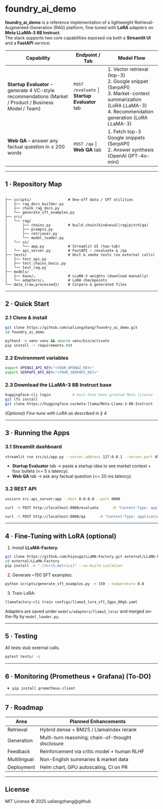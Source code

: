 # foundry_ai_demo

**foundry_ai_demo** is a reference implementation of a lightweight Retrieval-Augmented-Generation (RAG) platform,
fine-tuned with **LoRA** adapters on **Meta LLaMA-3 8B Instruct**.  
The stack supports two core capabilities exposed via both a **Streamlit UI** and a **FastAPI** service:

| Capability                                                                                             | Endpoint / Tab                                 | Model Flow                                                                                                                                                  |
|--------------------------------------------------------------------------------------------------------|------------------------------------------------|-------------------------------------------------------------------------------------------------------------------------------------------------------------|
| **Startup Evaluator** – generate 4 VC-style recommendations (Market / Product / Business Model / Team) | `POST /evaluate`  │  **Startup Evaluator** tab | 1. Vector retrieval (top-3)<br>2. Google snippet (SerpAPI)<br>3. Market-context summarization (LoRA LLaMA-3)<br>4. Recommendation generation (LoRA LLaMA-3) |
| **Web QA** – answer any factual question in ≤ 200 words                                                | `POST /qa`  │  **Web QA** tab                  | 1. Fetch top-3 Google snippets (SerpAPI)<br>2. Answer synthesis (OpenAI GPT-4o-mini)                                                                        |

---

## 1 · Repository Map

```text

├── scripts/                 # One-off data / SFT utilities
│   ├── rag_docs_builder.py
│   ├── chunk_rag_docs.py
│   └── generate_sft_examples.py
├── src/
│   └── rag/
│       ├── chains.py        # build_chain(kind=eval|rag|pitch|qa)
│       ├── prompts.py
│       ├── retriever.py
│       └── model_loader.py
│   └── ui/
│       └── app.py           # Streamlit UI (two-tab)
│   └── api_server.py        # FastAPI – /evaluate & /qa
├── tests/                   # Unit & smoke tests (no external calls)
│   ├── test_api.py
│   ├── test_chains_basic.py
│   └── test_rag.py
├── models/
│   ├── base/…               # LLaMA-3 weights (download manually)
│   └── adapters/…           # LoRA checkpoints
└── data_{raw,processed}/    # Corpora & generated files
```

---

## 2 · Quick Start

### 2.1 Clone & install

```bash
git clone https://github.com/ualiangzhang/foundry_ai_demo.git
cd foundry_ai_demo

python3 -m venv venv && source venv/bin/activate
pip install -r requirements.txt
```

### 2.2 Environment variables

```bash
export OPENAI_API_KEY="<YOUR_OPENAI_KEY>"
export SERPAPI_API_KEY="<YOUR_SERPAPI_KEY>"
```

### 2.3 Download the LLaMA-3 8B Instruct base

```bash
huggingface-cli login          # must have been granted Meta license
git lfs install
git clone https://huggingface.co/meta-llama/Meta-Llama-3-8B-Instruct           models/base/Meta-Llama-3-8B-Instruct
```

*(Optional) Fine-tune with LoRA as described in § 4.*

---

## 3 · Running the Apps

### 3.1 Streamlit dashboard

```bash
streamlit run src/ui/app.py --server.address 127.0.0.1 --server.port 8501
```

* **Startup Evaluator** tab → paste a startup idea to see market context + four bullets (<= 5 s latency).
* **Web QA** tab → ask any factual question (<= 20 ms latency).

### 3.2 REST API

```bash
uvicorn src.api_server:app --host 0.0.0.0 --port 8000
```

```bash
curl -X POST http://localhost:8000/evaluate      -H "Content-Type: application/json"      -d '{"summary":"AI-powered carbon accounting SaaS for SMEs."}'

curl -X POST http://localhost:8000/qa      -H "Content-Type: application/json"      -d '{"question":"What is CRISPR gene editing?"}'
```

---

## 4 · Fine-Tuning with LoRA (optional)

1. Install **LLaMA-Factory**:

```bash
git clone https://github.com/hiyouga/LLaMA-Factory.git external/LLaMA-Factory
cd external/LLaMA-Factory
pip install -e ".[torch,metrics]" --no-build-isolation
```

2. Generate ~150 SFT examples:

```bash
python scripts/generate_sft_examples.py -n 150 --temperature 0.8
```

3. Train LoRA:

```bash
llamafactory-cli train configs/llama3_lora_sft_2gpu_80gb.yaml
```

Adapters are saved under `models/adapters/llama3_lora/` and merged on-the-fly by `model_loader.py`.

---

## 5 · Testing

All tests stub external calls.

```bash
pytest tests/ -q
```

---

## 6 · Monitoring (Prometheus + Grafana) (To-DO)

* `pip install prometheus-client`

[//]: # (* Middleware in `api_server.py` &#40;not shown here&#41; exposes `/metrics`.)

[//]: # (* Example `prometheus.yml`:)

[//]: # ()
[//]: # (```yaml)

[//]: # (scrape_configs:)

[//]: # (  - job_name: "foundry_api")

[//]: # (    static_configs:)

[//]: # (      - targets: [ "localhost:8000" ])

[//]: # (```)

[//]: # ()
[//]: # (Add Prometheus as a Grafana data-source and create panels for:)

[//]: # ()
[//]: # (```)

[//]: # (rate&#40;app_http_requests_total[1m]&#41;)

[//]: # (histogram_quantile&#40;0.95, sum&#40;rate&#40;app_request_latency_seconds_bucket[1m]&#41;&#41; by &#40;le&#41;&#41;)

[//]: # (```)

---

## 7 · Roadmap

| Area         | Planned Enhancements                              |
|--------------|---------------------------------------------------|
| Retrieval    | Hybrid dense + BM25 / LlamaIndex rerank           |
| Generation   | Multi-turn reasoning; chain-of-thought disclosure |
| Feedback     | Reinforcement via critic model + human RLHF       |
| Multilingual | Non-English summaries & market data               |
| Deployment   | Helm chart, GPU autoscaling, CI on PR             |

---

## License

MIT License © 2025 ualiangzhang@github
